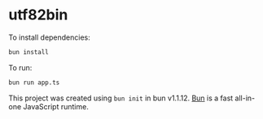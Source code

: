 # utf82bin

To install dependencies:

```bash
bun install
```

To run:

```bash
bun run app.ts
```

This project was created using `bun init` in bun v1.1.12. [Bun](https://bun.sh) is a fast all-in-one JavaScript runtime.
